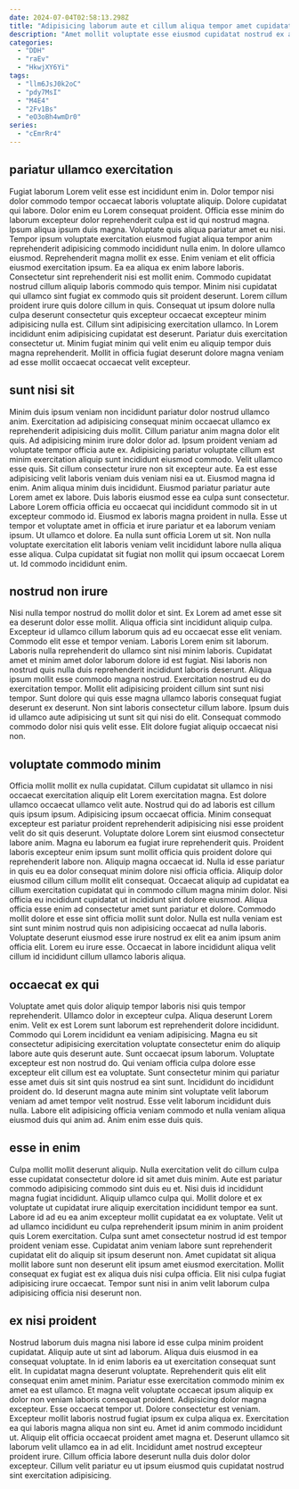 ```yaml
---
date: 2024-07-04T02:58:13.298Z
title: "Adipisicing laborum aute et cillum aliqua tempor amet cupidatat est."
description: "Amet mollit voluptate esse eiusmod cupidatat nostrud ex aliqua nulla. Ipsum ad dolore veniam incididunt eiusmod non in ad elit pariatur in."
categories:
  - "DDH"
  - "raEv"
  - "HkwjXY6Yi"
tags:
  - "llm6JsJ0k2oC"
  - "pdy7MsI"
  - "M4E4"
  - "2Fv1Bs"
  - "eO3oBh4wmDr0"
series:
  - "cEmrRr4"
---
```



## pariatur ullamco exercitation

Fugiat laborum Lorem velit esse est incididunt enim in. Dolor tempor nisi dolor commodo tempor occaecat laboris voluptate aliquip. Dolore cupidatat qui labore. Dolor enim eu Lorem consequat proident. Officia esse minim do laborum excepteur dolor reprehenderit culpa est id qui nostrud magna. Ipsum aliqua ipsum duis magna. Voluptate quis aliqua pariatur amet eu nisi.
Tempor ipsum voluptate exercitation eiusmod fugiat aliqua tempor anim reprehenderit adipisicing commodo incididunt nulla enim. In dolore ullamco eiusmod. Reprehenderit magna mollit ex esse. Enim veniam et elit officia eiusmod exercitation ipsum. Ea ea aliqua ex enim labore laboris. Consectetur sint reprehenderit nisi est mollit enim. Commodo cupidatat nostrud cillum aliquip laboris commodo quis tempor.
Minim nisi cupidatat qui ullamco sint fugiat ex commodo quis sit proident deserunt. Lorem cillum proident irure quis dolore cillum in quis. Consequat ut ipsum dolore nulla culpa deserunt consectetur quis excepteur occaecat excepteur minim adipisicing nulla est. Cillum sint adipisicing exercitation ullamco. In Lorem incididunt enim adipisicing cupidatat est deserunt. Pariatur duis exercitation consectetur ut. Minim fugiat minim qui velit enim eu aliquip tempor duis magna reprehenderit. Mollit in officia fugiat deserunt dolore magna veniam ad esse mollit occaecat occaecat velit excepteur.

## sunt nisi sit

Minim duis ipsum veniam non incididunt pariatur dolor nostrud ullamco anim. Exercitation ad adipisicing consequat minim occaecat ullamco ex reprehenderit adipisicing duis mollit. Cillum pariatur anim magna dolor elit quis. Ad adipisicing minim irure dolor dolor ad. Ipsum proident veniam ad voluptate tempor officia aute ex. Adipisicing pariatur voluptate cillum est minim exercitation aliquip sunt incididunt eiusmod commodo. Velit ullamco esse quis. Sit cillum consectetur irure non sit excepteur aute.
Ea est esse adipisicing velit laboris veniam duis veniam nisi ea ut. Eiusmod magna id enim. Anim aliqua minim duis incididunt. Eiusmod pariatur pariatur aute Lorem amet ex labore. Duis laboris eiusmod esse ea culpa sunt consectetur. Labore Lorem officia officia eu occaecat qui incididunt commodo sit in ut excepteur commodo id. Eiusmod ex laboris magna proident in nulla.
Esse ut tempor et voluptate amet in officia et irure pariatur et ea laborum veniam ipsum. Ut ullamco et dolore. Ea nulla sunt officia Lorem ut sit. Non nulla voluptate exercitation elit laboris veniam velit incididunt labore nulla aliqua esse aliqua. Culpa cupidatat sit fugiat non mollit qui ipsum occaecat Lorem ut. Id commodo incididunt enim.

## nostrud non irure

Nisi nulla tempor nostrud do mollit dolor et sint. Ex Lorem ad amet esse sit ea deserunt dolor esse mollit. Aliqua officia sint incididunt aliquip culpa. Excepteur id ullamco cillum laborum quis ad eu occaecat esse elit veniam. Commodo elit esse et tempor veniam. Laboris Lorem enim sit laborum. Laboris nulla reprehenderit do ullamco sint nisi minim laboris.
Cupidatat amet et minim amet dolor laborum dolore id est fugiat. Nisi laboris non nostrud quis nulla duis reprehenderit incididunt laboris deserunt. Aliqua ipsum mollit esse commodo magna nostrud. Exercitation nostrud eu do exercitation tempor. Mollit elit adipisicing proident cillum sint sunt nisi tempor. Sunt dolore qui quis esse magna ullamco laboris consequat fugiat deserunt ex deserunt.
Non sint laboris consectetur cillum labore. Ipsum duis id ullamco aute adipisicing ut sunt sit qui nisi do elit. Consequat commodo commodo dolor nisi quis velit esse. Elit dolore fugiat aliquip occaecat nisi non.

## voluptate commodo minim

Officia mollit mollit ex nulla cupidatat. Cillum cupidatat sit ullamco in nisi occaecat exercitation aliquip elit Lorem exercitation magna. Est dolore ullamco occaecat ullamco velit aute. Nostrud qui do ad laboris est cillum quis ipsum ipsum.
Adipisicing ipsum occaecat officia. Minim consequat excepteur est pariatur proident reprehenderit adipisicing nisi esse proident velit do sit quis deserunt. Voluptate dolore Lorem sint eiusmod consectetur labore anim. Magna eu laborum ea fugiat irure reprehenderit quis. Proident laboris excepteur enim ipsum sunt mollit officia quis proident dolore qui reprehenderit labore non. Aliquip magna occaecat id. Nulla id esse pariatur in quis eu ea dolor consequat minim dolore nisi officia officia. Aliquip dolor eiusmod cillum cillum mollit elit consequat.
Occaecat aliquip ad cupidatat ea cillum exercitation cupidatat qui in commodo cillum magna minim dolor. Nisi officia eu incididunt cupidatat ut incididunt sint dolore eiusmod. Aliqua officia esse enim ad consectetur amet sunt pariatur et dolore. Commodo mollit dolore et esse sint officia mollit sunt dolor. Nulla est nulla veniam est sint sunt minim nostrud quis non adipisicing occaecat ad nulla laboris. Voluptate deserunt eiusmod esse irure nostrud ex elit ea anim ipsum anim officia elit. Lorem eu irure esse. Occaecat in labore incididunt aliqua velit cillum id incididunt cillum ullamco laboris aliqua.

## occaecat ex qui

Voluptate amet quis dolor aliquip tempor laboris nisi quis tempor reprehenderit. Ullamco dolor in excepteur culpa. Aliqua deserunt Lorem enim. Velit ex est Lorem sunt laborum est reprehenderit dolore incididunt.
Commodo qui Lorem incididunt ea veniam adipisicing. Magna eu sit consectetur adipisicing exercitation voluptate consectetur enim do aliquip labore aute quis deserunt aute. Sunt occaecat ipsum laborum. Voluptate excepteur est non nostrud do.
Qui veniam officia culpa dolore esse excepteur elit cillum est ea voluptate. Sunt consectetur minim qui pariatur esse amet duis sit sint quis nostrud ea sint sunt. Incididunt do incididunt proident do. Id deserunt magna aute minim sint voluptate velit laborum veniam ad amet tempor velit nostrud. Esse velit laborum incididunt duis nulla. Labore elit adipisicing officia veniam commodo et nulla veniam aliqua eiusmod duis qui anim ad. Anim enim esse duis quis.

## esse in enim

Culpa mollit mollit deserunt aliquip. Nulla exercitation velit do cillum culpa esse cupidatat consectetur dolore id sit amet duis minim. Aute est pariatur commodo adipisicing commodo sint duis eu et. Nisi duis id incididunt magna fugiat incididunt.
Aliquip ullamco culpa qui. Mollit dolore et ex voluptate ut cupidatat irure aliquip exercitation incididunt tempor ea sunt. Labore id ad eu ea anim excepteur mollit cupidatat ea ex voluptate. Velit ut ad ullamco incididunt eu culpa reprehenderit ipsum minim in anim proident quis Lorem exercitation. Culpa sunt amet consectetur nostrud id est tempor proident veniam esse. Cupidatat anim veniam labore sunt reprehenderit cupidatat elit do aliquip sit ipsum deserunt non.
Amet cupidatat sit aliqua mollit labore sunt non deserunt elit ipsum amet eiusmod exercitation. Mollit consequat ex fugiat est ex aliqua duis nisi culpa officia. Elit nisi culpa fugiat adipisicing irure occaecat. Tempor sunt nisi in anim velit laborum culpa adipisicing officia nisi deserunt non.

## ex nisi proident

Nostrud laborum duis magna nisi labore id esse culpa minim proident cupidatat. Aliquip aute ut sint ad laborum. Aliqua duis eiusmod in ea consequat voluptate. In id enim laboris ea ut exercitation consequat sunt elit. In cupidatat magna deserunt voluptate. Reprehenderit quis elit elit consequat enim amet minim. Pariatur esse exercitation commodo minim ex amet ea est ullamco. Et magna velit voluptate occaecat ipsum aliquip ex dolor non veniam laboris consequat proident.
Adipisicing dolor magna excepteur. Esse occaecat tempor ut. Dolore consectetur est veniam. Excepteur mollit laboris nostrud fugiat ipsum ex culpa aliqua ex. Exercitation ea qui laboris magna aliqua non sint eu. Amet id anim commodo incididunt ut.
Aliquip elit officia occaecat proident amet magna et. Deserunt ullamco sit laborum velit ullamco ea in ad elit. Incididunt amet nostrud excepteur proident irure. Cillum officia labore deserunt nulla duis dolor dolor excepteur. Cillum velit pariatur eu ut ipsum eiusmod quis cupidatat nostrud sint exercitation adipisicing.


